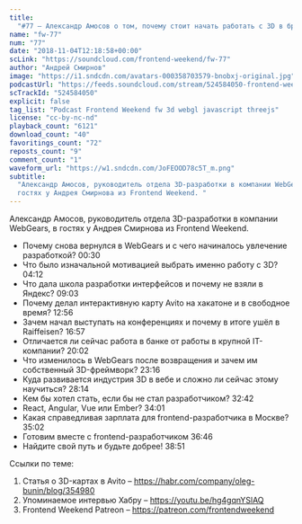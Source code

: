 ```yaml
---
title:
  "#77 – Александр Амосов о том, почему стоит начать работать с 3D в браузере"
name: "fw-77"
num: "77"
date: "2018-11-04T12:18:58+00:00"
scLink: "https://soundcloud.com/frontend-weekend/fw-77"
author: "Андрей Смирнов"
image: "https://i1.sndcdn.com/avatars-000358703579-bnobxj-original.jpg"
podcastUrl: "https://feeds.soundcloud.com/stream/524584050-frontend-weekend-fw-77.m4a"
scTrackId: "524584050"
explicit: false
tag_list: "Podcast Frontend Weekend fw 3d webgl javascript threejs"
license: "cc-by-nc-nd"
playback_count: "6121"
download_count: "40"
favoritings_count: "72"
reposts_count: "9"
comment_count: "1"
waveform_url: "https://w1.sndcdn.com/JoFEOOD78c5T_m.png"
subtitle:
  "Александр Амосов, руководитель отдела 3D-разработки в компании WebGears, в
  гостях у Андрея Смирнова из Frontend Weekend. "
---
```


Александр Амосов, руководитель отдела 3D-разработки в компании WebGears, в
гостях у Андрея Смирнова из Frontend Weekend.

- Почему снова вернулся в WebGears и с чего начиналось увлечение разработкой?
  <timecode sec="30">00:30</timecode>
- Что было изначальной мотивацией выбрать именно работу с 3D?
  <timecode sec="252">04:12</timecode>
- Что дала школа разработки интерфейсов и почему не взяли в Яндекс?
  <timecode sec="543">09:03</timecode>
- Почему делал интерактивную карту Avito на хакатоне и в свободное время?
  <timecode sec="776">12:56</timecode>
- Зачем начал выступать на конференциях и почему в итоге ушёл в Raiffeisen?
  <timecode sec="1017">16:57</timecode>
- Отличается ли сейчас работа в банке от работы в крупной IT-компании?
  <timecode sec="1202">20:02</timecode>
- Что изменилось в WebGears после возвращения и зачем им собственный
  3D-фреймворк? <timecode sec="1396">23:16</timecode>
- Куда развивается индустрия 3D в вебе и сложно ли сейчас этому научиться?
  <timecode sec="1694">28:14</timecode>
- Кем бы хотел стать, если бы не стал разработчиком?
  <timecode sec="1962">32:42</timecode>
- React, Angular, Vue или Ember? <timecode sec="2041">34:01</timecode>
- Какая справедливая зарплата для frontend-разработчика в Москве?
  <timecode sec="2102">35:02</timecode>
- Готовим вместе с frontend-разработчиком <timecode sec="2206">36:46</timecode>
- Найдите свой путь и будьте добрее! <timecode sec="2331">38:51</timecode>

Ссылки по теме:

1. Статья о 3D-картах в Avito –
   <https://habr.com/company/oleg-bunin/blog/354980>
2. Упоминаемое интервью Хабру – <https://youtu.be/hg4gqnYSlAQ>
3. Frontend Weekend Patreon – <https://patreon.com/frontendweekend>
